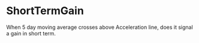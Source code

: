 # ShortTermGain
When 5 day moving average crosses above Acceleration line, does it signal a gain in short term.
